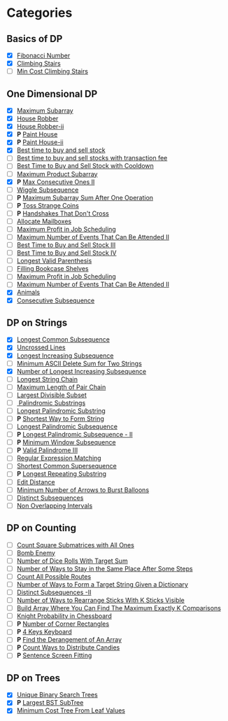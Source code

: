 # Categories

## Basics of DP

- [x] [Fibonacci Number](https://leetcode.com/problems/fibonacci-number/)
- [x] [Climbing Stairs](https://leetcode.com/problems/climbing-stairs)
- [ ] [Min Cost Climbing Stairs](https://leetcode.com/problems/min-cost-climbing-stairs/)

## One Dimensional DP

- [x] [Maximum Subarray](https://leetcode.com/problems/maximum-subarray/)
- [x] [House Robber](https://leetcode.com/problems/house-robber/)
- [x] [House Robber-ii](https://leetcode.com/problems/house-robber-ii/)
- [x] **P** [Paint House](https://leetcode.com/problems/paint-house/)
- [x] **P** [Paint House-ii](https://leetcode.com/problems/paint-house-ii/)
- [x] [Best time to buy and sell stock](https://leetcode.com/problems/best-time-to-buy-and-sell-stock/)
- [ ] [Best time to buy and sell stocks with transaction fee](https://leetcode.com/problems/best-time-to-buy-and-sell-stock-with-transaction-fee/)
- [ ] [Best Time to Buy and Sell Stock with Cooldown](https://leetcode.com/problems/best-time-to-buy-and-sell-stock-with-cooldown/)
- [ ] [Maximum Product Subarray](https://leetcode.com/problems/maximum-product-subarray/)
- [x] **P** [Max Consecutive Ones II](https://leetcode.com/problems/max-consecutive-ones-ii/description/)
- [ ] [Wiggle Subsequence](https://leetcode.com/problems/wiggle-subsequence/)
- [ ] **P** [Maximum Subarray Sum After One Operation](https://leetcode.com/problems/maximum-subarray-sum-after-one-operation/)
- [ ] **P** [Toss Strange Coins](https://leetcode.com/problems/toss-strange-coins/)
- [ ] **P** [Handshakes That Don't Cross](https://leetcode.com/problems/handshakes-that-dont-cross/description/)
- [ ] [Allocate Mailboxes](https://leetcode.com/problems/allocate-mailboxes)
- [ ] [Maximum Profit in Job Scheduling](https://leetcode.com/problems/maximum-profit-in-job-scheduling/)
- [ ] [Maximum Number of Events That Can Be Attended II](https://leetcode.com/problems/maximum-number-of-events-that-can-be-attended-ii/)
- [ ] [Best Time to Buy and Sell Stock III](https://leetcode.com/problems/best-time-to-buy-and-sell-stock-iii/)
- [ ] [Best Time to Buy and Sell Stock IV](https://leetcode.com/problems/best-time-to-buy-and-sell-stock-iv/)
- [ ] [Longest Valid Parenthesis](https://leetcode.com/problems/longest-valid-parentheses/)
- [ ] [Filling Bookcase Shelves](https://leetcode.com/problems/filling-bookcase-shelves/)
- [ ] [Maximum Profit in Job Scheduling](https://leetcode.com/problems/maximum-profit-in-job-scheduling/)
- [ ] [Maximum Number of Events That Can Be Attended II](https://leetcode.com/problems/maximum-number-of-events-that-can-be-attended-ii/)
- [x] [Animals](https://codeforces.com/contest/35/)
- [x] [Consecutive Subsequence](https://codeforces.com/problemset/problem/977/F)

## DP on Strings

- [x] [Longest Common Subsequence](https://leetcode.com/problems/longest-common-subsequence/)
- [x] [Uncrossed Lines](https://leetcode.com/problems/uncrossed-lines/)
- [x] [Longest Increasing Subsequence](https://leetcode.com/problems/longest-increasing-subsequence/)
- [ ] [Minimum ASCII Delete Sum for Two Strings](https://leetcode.com/problems/minimum-ascii-delete-sum-for-two-strings/)
- [x] [Number of Longest Increasing Subsequence](https://leetcode.com/problems/number-of-longest-increasing-subsequence/)
- [ ] [Longest String Chain](https://leetcode.com/problems/longest-string-chain/description/)
- [ ] [Maximum Length of Pair Chain](https://leetcode.com/problems/maximum-length-of-pair-chain/)
- [ ] [Largest Divisible Subset](https://leetcode.com/problems/largest-divisible-subset/)
- [ ] [ Palindromic Substrings](https://leetcode.com/problems/palindromic-substrings/)
- [ ] [Longest Palindromic Substring](https://leetcode.com/problems/longest-palindromic-substring/)
- [ ] **P** [Shortest Way to Form String](https://leetcode.com/problems/shortest-way-to-form-string/)
- [ ] [Longest Palindromic Subsequence](https://leetcode.com/problems/longest-palindromic-subsequence/)
- [ ] **P** [Longest Palindromic Subsequence - II](https://leetcode.com/problems/longest-palindromic-subsequence-ii/)
- [ ] **P** [Minimum Window Subsequence](https://leetcode.com/problems/minimum-window-subsequence/)
- [ ] **P** [Valid Palindrome III](https://leetcode.com/problems/valid-palindrome-iii/)
- [ ] [Regular Expression Matching](https://leetcode.com/problems/regular-expression-matching/)
- [ ] [Shortest Common Supersequence](https://leetcode.com/problems/shortest-common-supersequence/)
- [ ] **P** [Longest Repeating Substring](https://leetcode.com/problems/longest-repeating-substring/)
- [ ] [Edit Distance](https://leetcode.com/problems/edit-distance/)
- [ ] [Minimum Number of Arrows to Burst Balloons](https://leetcode.com/problems/minimum-number-of-arrows-to-burst-balloons/)
- [ ] [Distinct Subsequences](https://leetcode.com/problems/distinct-subsequences/)
- [ ] [Non Overlapping Intervals](https://leetcode.com/problems/non-overlapping-intervals/)

## DP on Counting

- [ ] [Count Square Submatrices with All Ones](https://leetcode.com/problems/count-square-submatrices-with-all-ones/)
- [ ] [Bomb Enemy](https://leetcode.com/problems/bomb-enemy/)
- [ ] [Number of Dice Rolls With Target Sum](https://leetcode.com/problems/number-of-dice-rolls-with-target-sum/)
- [ ] [Number of Ways to Stay in the Same Place After Some Steps](https://leetcode.com/problems/number-of-ways-to-stay-in-the-same-place-after-some-steps/)
- [ ] [Count All Possible Routes](https://leetcode.com/problems/count-all-possible-routes/)
- [ ] [Number of Ways to Form a Target String Given a Dictionary](https://leetcode.com/problems/number-of-ways-to-form-a-target-string-given-a-dictionary/)
- [ ] [Distinct Subsequences -II](https://leetcode.com/problems/distinct-subsequences-ii/)
- [ ] [Number of Ways to Rearrange Sticks With K Sticks Visible](https://leetcode.com/problems/number-of-ways-to-rearrange-sticks-with-k-sticks-visible/)
- [ ] [Build Array Where You Can Find The Maximum Exactly K Comparisons](https://leetcode.com/problems/build-array-where-you-can-find-the-maximum-exactly-k-comparisons/)
- [ ] [Knight Probability in Chessboard](https://leetcode.com/problems/knight-probability-in-chessboard/)
- [ ] **P** [Number of Corner Rectangles](https://leetcode.com/problems/number-of-corner-rectangles/)
- [ ] **P** [4 Keys Keyboard](https://leetcode.com/problems/4-keys-keyboard/)
- [ ] **P** [Find the Derangement of An Array](https://leetcode.com/problems/find-the-derangement-of-an-array/)
- [ ] **P** [Count Ways to Distribute Candies](https://leetcode.com/problems/count-ways-to-distribute-candies/)
- [ ] **P** [Sentence Screen Fitting](https://leetcode.com/problems/sentence-screen-fitting/)

## DP on Trees

- [x] [Unique Binary Search Trees](https://leetcode.com/problems/unique-binary-search-trees/description/)
- [x] **P** [Largest BST SubTree](https://leetcode.com/problems/largest-bst-subtree/description/)
- [x] [Minimum Cost Tree From Leaf Values](https://leetcode.com/problems/minimum-cost-tree-from-leaf-values/)
